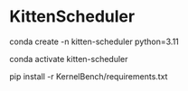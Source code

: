 # KittenScheduler

conda create -n kitten-scheduler python=3.11

conda activate kitten-scheduler

pip install -r KernelBench/requirements.txt


